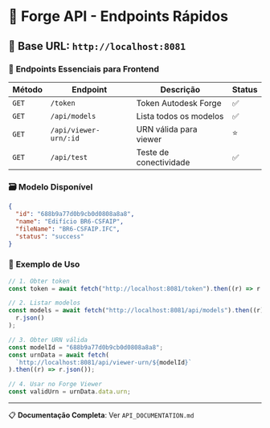 # 🚀 Forge API - Endpoints Rápidos

## 📡 Base URL: `http://localhost:8081`

### 🎯 **Endpoints Essenciais para Frontend**

| Método | Endpoint              | Descrição              | Status |
| ------ | --------------------- | ---------------------- | ------ |
| `GET`  | `/token`              | Token Autodesk Forge   | ✅     |
| `GET`  | `/api/models`         | Lista todos os modelos | ✅     |
| `GET`  | `/api/viewer-urn/:id` | URN válida para viewer | ⭐     |
| `GET`  | `/api/test`           | Teste de conectividade | ✅     |

### 🗃️ **Modelo Disponível**

```json
{
  "id": "688b9a77d0b9cb0d0808a8a8",
  "name": "Edifício BR6-CSFAIP",
  "fileName": "BR6-CSFAIP.IFC",
  "status": "success"
}
```

### 🔧 **Exemplo de Uso**

```javascript
// 1. Obter token
const token = await fetch("http://localhost:8081/token").then((r) => r.json());

// 2. Listar modelos
const models = await fetch("http://localhost:8081/api/models").then((r) =>
  r.json()
);

// 3. Obter URN válida
const modelId = "688b9a77d0b9cb0d0808a8a8";
const urnData = await fetch(
  `http://localhost:8081/api/viewer-urn/${modelId}`
).then((r) => r.json());

// 4. Usar no Forge Viewer
const validUrn = urnData.data.urn;
```

---

📋 **Documentação Completa**: Ver `API_DOCUMENTATION.md`
